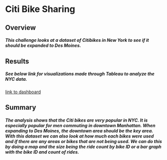 # Citi Bike Sharing 

## Overview 
##### This challenge looks at a dataset of Citibikes in New York to see if it should be expanded to Des Moines. 

## Results 

##### See below link for visualizations made through Tableau to analyze the NYC data. 
[link to dashboard](https://public.tableau.com/app/profile/maddie4284/viz/CitibikeChallenge_16372987673000/Citibikes?publish=yes)

## Summary 

##### The analysis shows that the Citi bikes are very popular in NYC. It is especially popular for men commuting in downtown Manhattan. When expanding to Des Moines, the downtown area should be the key area. With this dataset we can also look at how much each bikes were used and if there are any areas or bikes that are not being used. We can do this by doing a map and the size being the ride count by bike ID or a bar graph with the bike ID and count of rides. 